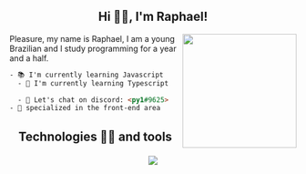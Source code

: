 <h2 align="center">Hi 👋🏻, I'm Raphael!</h2>
<img align="right" src="https://media.tenor.com/images/20be3abd731fe52f8b74480e6b404053/tenor.gif" width="200px"></img>
<p align="left">Pleasure, my name is Raphael, I am a young Brazilian and I study programming for a year and a half.</p>


```html
- 📚 I'm currently learning Javascript
  - 🍃 I'm currently learning Typescript

  - 💬 Let's chat on discord: <py1#9625>
- 🎨 specialized in the front-end area
```

<h2 align="center">Technologies 👨‍💻 and tools
<br>

![](https://img.shields.io/badge/javascript%20-f7df1e.svg?&style=for-the-badge&logo=javascript&logoColor=white)

